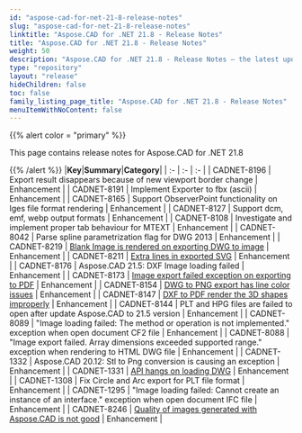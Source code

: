 ```yaml
---
id: "aspose-cad-for-net-21-8-release-notes"
slug: "aspose-cad-for-net-21-8-release-notes"
linktitle: "Aspose.CAD for .NET 21.8 - Release Notes"
title: "Aspose.CAD for .NET 21.8 - Release Notes"
weight: 50
description: "Aspose.CAD for .NET 21.8 - Release Notes – the latest updates and fixes."
type: "repository"
layout: "release"
hideChildren: false
toc: false
family_listing_page_title: "Aspose.CAD for .NET 21.8 - Release Notes"
menuItemWithNoContent: false
---
```


{{% alert color = "primary" %}}

This page contains release notes for Aspose.CAD for .NET 21.8

{{% /alert %}}
|**Key**|**Summary**|**Category**|
| :- | :- | :- |
| CADNET-8196 | Export result disappears because of new viewport border change | Enhancement |
| CADNET-8191 | Implement Exporter to fbx (ascii) | Enhancement |
| CADNET-8165 | Support ObserverPoint functionality on Iges file format rendering | Enhancement |
| CADNET-8127 | Support  dcm, emf, webp output formats | Enhancement |
| CADNET-8108 | Investigate and implement proper tab behaviour for MTEXT | Enhancement |
| CADNET-8042 | Parse spline parametrization flag for DWG 2013 | Enhancement |
| CADNET-8219 | [Blank Image is rendered on exporting DWG to image](https://forum.aspose.com/t/jpg-converted-from-dwg-is-blank/232932) | Enhancement |
| CADNET-8211 | [Extra lines in exported SVG](https://forum.aspose.com/t/extra-lines-in-picture/232295/4) | Enhancement |
| CADNET-8176 | Aspose.CAD 21.5: DXF Image loading failed | Enhancement |
| CADNET-8173 | [Image export failed exception on exporting to PDF](https://forum.aspose.com/t/dwg-to-pdf-image-export-failed-with-exception-the-format-of-the-input-string-is-incorrect/231514) | Enhancement |
| CADNET-8154 | [DWG to PNG export has line color issues](https://forum.aspose.com/t/dwg-to-png-export-help/230919) | Enhancement |
| CADNET-8147 | [DXF to PDF render the 3D shapes improperly](https://forum.aspose.com/t/how-to-hide-viewport-frame/230560/3) | Enhancement |
| CADNET-8144 | PLT and HPG files are failed to open after update Aspose.CAD to 21.5 version | Enhancement |
| CADNET-8089 | "Image loading failed: The method or operation is not implemented." exception when open document CF2 file | Enhancement |
| CADNET-8088 | "Image export failed. Array dimensions exceeded supported range." exception when rendering to HTML DWG file | Enhancement |
| CADNET-1332 | Aspose.CAD 20.12: Stl to Png conversion is causing an exception | Enhancement |
| CADNET-1331 | [API hangs on loading DWG](https://forum.aspose.com/t/aspose-cad-hangs-loading-dwg-file/225215) | Enhancement |
| CADNET-1308 | Fix Circle and Arc export for PLT file format | Enhancement |
| CADNET-1295 | "Image loading failed: Cannot create an instance of an interface." exception when open document IFC file | Enhancement |
| CADNET-8246 | [Quality of images generated with Aspose.CAD is not good](https://forum.aspose.com/t/quality-of-generated-images-is-low-lines-are-not-rendered-fine/232598/3) | Enhancement |
